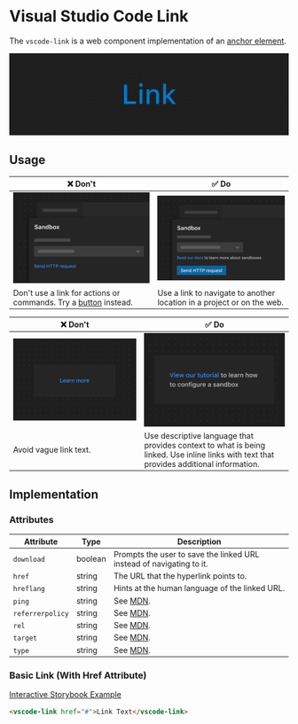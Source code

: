 # Visual Studio Code Link

The `vscode-link` is a web component implementation of an [anchor element](https://developer.mozilla.org/en-US/docs/Web/HTML/Element/a).

![Link hero](/docs/assets/images/link-hero.png)

## Usage

| ❌ Don't                                                                               | ✅ Do                                                                  |
| -------------------------------------------------------------------------------------- | ---------------------------------------------------------------------- |
| ![Link used for a refresh action](/docs/assets/images/link-dont-1.png)                 | ![Link used to navigate](/docs/assets/images/link-do-1.png)            |
| Don't use a link for actions or commands. Try a [button](../button/README.md) instead. | Use a link to navigate to another location in a project or on the web. |

| ❌ Don't                                                                                | ✅ Do                                                                                                                                    |
| --------------------------------------------------------------------------------------- | ---------------------------------------------------------------------------------------------------------------------------------------- |
| ![Link with text that fails to convey its purpose](/docs/assets/images/link-dont-2.png) | ![Link with clear language that conveys its purpose](/docs/assets/images/link-do-2.png)                                                  |
| Avoid vague link text.                                                                  | Use descriptive language that provides context to what is being linked. Use inline links with text that provides additional information. |

## Implementation

### Attributes

| Attribute        | Type    | Description                                                                        |
| ---------------- | ------- | ---------------------------------------------------------------------------------- |
| `download`       | boolean | Prompts the user to save the linked URL instead of navigating to it.               |
| `href`           | string  | The URL that the hyperlink points to.                                              |
| `hreflang`       | string  | Hints at the human language of the linked URL.                                     |
| `ping`           | string  | See [MDN](https://developer.mozilla.org/en-US/docs/Web/HTML/Element/a#attributes). |
| `referrerpolicy` | string  | See [MDN](https://developer.mozilla.org/en-US/docs/Web/HTML/Element/a#attributes). |
| `rel`            | string  | See [MDN](https://developer.mozilla.org/en-US/docs/Web/HTML/Element/a#attributes). |
| `target`         | string  | See [MDN](https://developer.mozilla.org/en-US/docs/Web/HTML/Element/a#attributes). |
| `type`           | string  | See [MDN](https://developer.mozilla.org/en-US/docs/Web/HTML/Element/a#attributes). |

### Basic Link (With Href Attribute)

[Interactive Storybook Example](https://microsoft.github.io/vscode-webview-ui-toolkit/?path=/story/library-link--default)

```html
<vscode-link href="#">Link Text</vscode-link>
```
